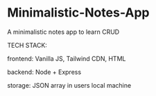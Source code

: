 # Minimalistic-Notes-App
A minimalistic notes app to learn CRUD

TECH STACK:

  frontend: Vanilla JS, Tailwind CDN, HTML
  
  backend: Node + Express 
  
  storage: JSON array in users local machine
  
